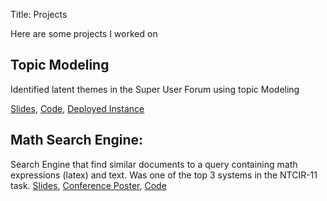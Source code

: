 Title: Projects


Here are some projects I worked on


Topic Modeling
----------------------------------
Identified latent themes in the Super User Forum using topic Modeling

[Slides](http://www.slideshare.net/slideshow/embed_code/key/dGQh9SJb6wKIS9), [Code](https://github.com/npatta01/superuser-topic-modeling), [Deployed Instance](https://superuser-topic-modeling.herokuapp.com/#/topics)


Math Search Engine:
------------------
Search Engine that find similar documents to a query containing math expressions (latex) and text.
Was one of the top 3 systems in the NTCIR-11 task.
[Slides](http://www.slideshare.net/nidhinpattaniyil/ntcir11math2pattaniyilnslides), [Conference Poster](http://www.slideshare.net/nidhinpattaniyil/ntcir11math2pattaniyilnposter), [Code](https://bitbucket.org/ntp5633/tangent_0.2)